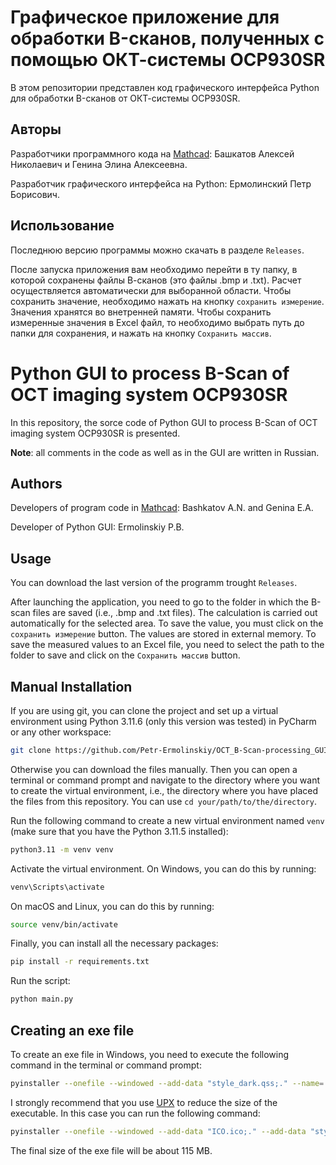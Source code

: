 # Графическое приложение для обработки B-сканов, полученных с помощью ОКТ-системы OCP930SR

В этом репозитории представлен код графического интерфейса Python для обработки B-сканов от ОКТ-системы OCP930SR.

## Авторы

Разработчики программного кода на [Mathcad](https://en.wikipedia.org/wiki/Mathcad): Башкатов Алексей Николаевич и Генина Элина Алексеевна. 

Разработчик графического интерфейса на Python: Ермолинский Петр Борисович.


## Использование
Последнюю версию программы можно скачать в разделе `Releases`.

После запуска приложения вам необходимо перейти в ту папку, в которой сохранены файлы В-сканов (это файлы .bmp и .txt). Расчет осуществляется автоматически для выборанной области. Чтобы сохранить значение, необходимо нажать на кнопку `сохранить измерение`. Значения хранятся во внетренней памяти. Чтобы сохранить измеренные значения в Excel файл, то необходимо выбрать путь до папки для сохранения, и нажать на кнопку `Сохранить массив`.


# Python GUI to process B-Scan of OCT imaging system OCP930SR

In this repository, the sorce code of Python GUI to process B-Scan of OCT imaging system OCP930SR is presented.

__Note__: all comments in the code as well as in the GUI are written in Russian.

## Authors

Developers of program code in [Mathcad](https://en.wikipedia.org/wiki/Mathcad): Bashkatov A.N. and Genina E.A. 

Developer of Python GUI: Ermolinskiy P.B.

## Usage
You can download the last version of the programm trought `Releases`.

After launching the application, you need to go to the folder in which the B-scan files are saved (i.e., .bmp and .txt files). The calculation is carried out automatically for the selected area. To save the value, you must click on the `сохранить измерение` button. The values are stored in external memory. To save the measured values to an Excel file, you need to select the path to the folder to save and click on the `Сохранить массив` button.

## Manual Installation

If you are using git, you can clone the project and set up a virtual environment using Python 3.11.6 (only this version was tested) in PyCharm or any other workspace:
```bash
git clone https://github.com/Petr-Ermolinskiy/OCT_B-Scan-processing_GUI.git
```
Otherwise you can download the files manually. Then you can open a terminal or command prompt and navigate to the directory where you want to create the virtual environment, i.e., the directory where you have placed the files from this repository. You can use `cd your/path/to/the/directory`.

Run the following command to create a new virtual environment named `venv` (make sure that you have the Python 3.11.5 installed):
```bash
python3.11 -m venv venv
```

Activate the virtual environment. On Windows, you can do this by running:
```bash
venv\Scripts\activate
```
On macOS and Linux, you can do this by running:
```bash
source venv/bin/activate
```

Finally, you can install all the necessary packages:

```bash
pip install -r requirements.txt
```
Run the script:
```bash
python main.py
```

## Creating an exe file

To create an exe file in Windows, you need to execute the following command in the terminal or command prompt:

```bash
pyinstaller --onefile --windowed --add-data "style_dark.qss;." --name='OCT' --add-data "ICO.ico;." --icon=logo.ICO main.py
```
I strongly recommend that you use [UPX](https://upx.github.io/) to reduce the size of the executable. In this case you can run the following command:
```bash
pyinstaller --onefile --windowed --add-data "ICO.ico;." --add-data "style_dark.qss;." --name='OCT' --icon=ICO.ico --upx-dir=Path\to\the\upx-4.2.2-win64 main.py
```
The final size of the exe file will be about 115 MB.
